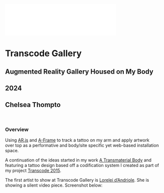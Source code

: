 ![transcode gallery banner](https://github.com/cthompto/transcode_gallery/blob/main/assets/transcode-banner-2.png)

# Transcode Gallery
## Augmented Reality Gallery Housed on My Body
## 2024
## Chelsea Thompto

![]()

### Overview

Using [AR.js](https://github.com/AR-js-org) and [A-Frame](https://aframe.io/) to track a tattoo on my arm and apply artwork over top as a performative and body/site specific yet web-based installation space. 

A continuation of the ideas started in my work [A Transmaterial Body](https://www.chelseathompto.com/transmaterial) and featuring a tattoo design based off a codification system I created as part of my project [Transcode 2015](https://www.chelseathompto.com/advancement-to-candidacy). 

The first artist to show at Transcode Gallery is [Lorelei d’Andriole](https://loreleid.art/). She is showing a silent video piece. Screenshot below:

![]()
